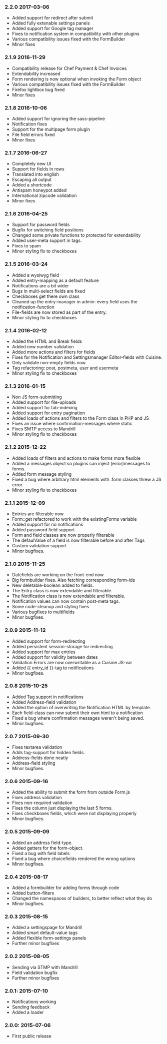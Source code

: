 ### 2.2.0 2017-03-06

* Added support for redirect after submit
* Added fully extenable settings panels 
* Added support for Google tag manager
* Fixes to notification system in compatibility with other plugins
* Various compatibility issues fixed with the FormBuilder
* Minor fixes



### 2.1.9 2016-11-29

* Compatibility release for Chef Payment & Chef Invoices
* Extendability increased
* Form rendering is now optional when invoking the Form object
* Various compatibility issues fixed with the FormBuilder
* Firefox lightbox bug fixed
* Minor fixes


### 2.1.8 2016-10-06

* Added support for ignoring the sass-pipeline
* Notification fixes
* Support for the multipage form plugin
* File field errors fixed
* Minor fixes

### 2.1.7 2016-06-27

* Completely new UI
* Support for fields in rows
* Translated into english
* Escaping all output
* Added a shortcode
* Antispam honeypot added
* International zipcode validation
* Minor fixes

### 2.1.6 2016-04-25

* Support for password fields
* Bugfix for switching field positions
* Changed some private functions to protected for extendability
* Added user-meta support in tags.
* Fixes to spam
* Minor styling fix to checkboxes


### 2.1.5 2016-03-24

* Added a wysiwyg field
* Added entry-mapping as a default feature
* Notifications are a bit wider
* Bugs in multi-select fields are fixed
* Checkboxes get there own class
* Cleaned up the entry-manager in admin: every field uses the notification-function
* File-fields are now stored as part of the entry.
* Minor styling fix to checkboxes



### 2.1.4 2016-02-12

* Added the HTML and Break fields
* Added new number validation
* Added more actions and filters for fields
* Fixes for the Notification and Settingsmanager Editor-fields with Cuisine.
* Only validate non-empty fields now
* Tag refactoring: post, postmeta, user and usermeta
* Minor styling fix to checkboxes



### 2.1.3 2016-01-15

* Non JS form-submitting
* Added support for file-uploads
* Added support for tab-indexing
* Added support for entry pagination
* Added loads of actions and filters to the Form class in PHP and JS
* Fixes an issue where confirmation-messages where static
* Fixes SMTP access to Mandrill
* Minor styling fix to checkboxes



### 2.1.2 2015-12-22

* Added loads of filters and actions to make forms more flexible
* Added a messages object so plugins can inject (error)messages to forms.
* Added form message styling
* Fixed a bug where arbitrary html elements with .form classes threw a JS error.
* Minor styling fix to checkboxes



### 2.1.1 2015-12-09

* Entries are filterable now
* Form::get refactored to work with the existingForms variable
* Added support for no notifications
* Added password field support
* Form and field classes are now properly filterable
* The defaulValue of a field is now filterable before and after Tags
* Custom validation support
* Minor bugfixes.



### 2.1.0 2015-11-25

* Datefields are working on the front-end now
* Big formbuilder fixes. Also fetching corresponding form-ids
* New deletable-boolean added to fields.
* The Entry class is now extendable and filterable.
* The Notification class is now extendable and filterable.
* Notification values can now contain post-meta tags.
* Some code-cleanup and styling fixes
* Various bugfixes to multifields
* Minor bugfixes.



### 2.0.9 2015-11-12

* Added support for form-redirecting
* Added persistent session-storage for redirecting
* Added support for max entries
* Added support for validity between dates
* Validation Errors are now overwritable as a Cuisine JS-var
* Added {{ entry_id }}-tag to notifications
* Minor bugfixes.



### 2.0.8 2015-10-25

* Added Tag support in notifications
* Added Address-field validation
* Added the option of overwriting the Notification HTML by template.
* Each field-class can now submit their own html to a notification
* Fixed a bug where confirmation messages weren't being saved.
* Minor bugfixes.


### 2.0.7 2015-09-30

* Fixes textarea validation
* Adds tag-support for hidden fields.
* Address-fields done neatly
* Address-field styling
* Minor bugfixes.



### 2.0.6 2015-09-16

* Added the ability to submit the form from outside Form.js
* Fixes address validation
* Fixes non-required validation
* Fixes the column just displaying the last 5 forms.
* Fixes checkboxes fields, which were not displaying properly
* Minor bugfixes.



### 2.0.5 2015-09-09

* Added an address field-type.
* Added getters for the form-object.
* Fixed a bug with field labels
* Fixed a bug where choicefields rendered the wrong options
* Minor bugfixes.



### 2.0.4 2015-08-17

* Added a formbuilder for adding forms through code
* Added button-filters
* Changed the namespaces of builders, to better reflect what they do
* Minor bugfixes.


### 2.0.3 2015-08-15

* Added a settingspage for Mandrill
* Added smart default-value tags
* Added flexible form-settings panels
* Further minor bugfixes


### 2.0.2 2015-08-05

* Sending via STMP with Mandrill
* Field validation bugfix
* Further minor bugfixes


### 2.0.1: 2015-07-10

* Notifications working
* Sending feedback
* Added a loader


### 2.0.0: 	2015-07-06

* First public release
